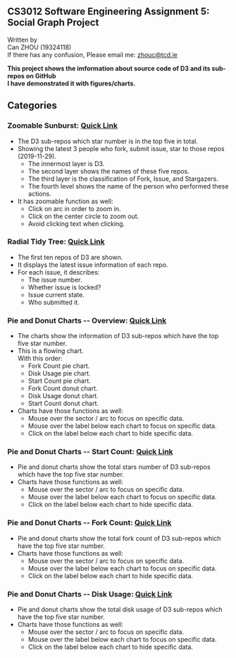 ## CS3012 Software Engineering Assignment 5: **Social Graph Project**  

Written by  
Can ZHOU (19324118)  
If there has any confusion, Please email me: zhouc@tcd.ie  

**This project shows the imformation about source code of D3 and its sub-repos on GitHub**  
**I have demonstrated it with figures/charts.**

## Categories
### Zoomable Sunburst: [Quick Link](https://can-zhou.github.io/CS3012/Zoomable_Sunburst.html)
- The D3 sub-repos which star number is in the top five in total.
- Showing the latest 3 people who fork, submit issue, star to those repos (2019-11-29).
    - The innermost layer is D3.
    - The second layer shows the names of these five repos.
    - The third layer is the classification of Fork, Issue, and Stargazers.
    - The fourth level shows the name of the person who performed these actions.
- It has zoomable function as well:
    - Click on arc in order to zoom in.
    - Click on the center circle to zoom out.
    - Avoid clicking text when clicking.

### Radial Tidy Tree: [Quick Link](https://can-zhou.github.io/CS3012/Radial_Tidy_Tree.html)
- The first ten repos of D3 are shown.
- It displays the latest issue information of each repo.
- For each issue, it describes:
   - The issue number.
   - Whether issue is locked?
   - Issue current state.
   - Who submitted it.

### Pie and Donut Charts -- Overview: [Quick Link](https://can-zhou.github.io/CS3012/Pie_Chart_Sum.html)
-  The charts show the information of D3 sub-repos which have the top five star number.
- This is a flowing chart.  
  With this order:
    - Fork Count pie chart.
    - Disk Usage pie chart.
    - Start Count pie chart.
    - Fork Count donut chart.
    - Disk Usage donut chart.
    - Start Count donut chart.
- Charts have those functions as well:
    - Mouse over the sector / arc to focus on specific data.
    - Mouse over the label below each chart to focus on specific data.
    - Click on the label below each chart to hide specific data.

### Pie and Donut Charts -- Start Count: [Quick Link](https://can-zhou.github.io/CS3012/Pie_Chart_Star_Count.html)
- Pie and donut charts show the total stars number of D3 sub-repos which have the top five star number.
- Charts have those functions as well:
    - Mouse over the sector / arc to focus on specific data.
    - Mouse over the label below each chart to focus on specific data.
    - Click on the label below each chart to hide specific data.

### Pie and Donut Charts -- Fork Count: [Quick Link](https://can-zhou.github.io/CS3012/Pie_Chart_Fork_Count.html)
- Pie and donut charts show the total fork count of D3 sub-repos which have the top five star number.
- Charts have those functions as well:
    - Mouse over the sector / arc to focus on specific data.
    - Mouse over the label below each chart to focus on specific data.
    - Click on the label below each chart to hide specific data.

### Pie and Donut Charts -- Disk Usage: [Quick Link](https://can-zhou.github.io/CS3012/Pie_Chart_Disk_Usage.html)
- Pie and donut charts show the total disk usage of D3 sub-repos which have the top five star number.
- Charts have those functions as well:
    - Mouse over the sector / arc to focus on specific data.
    - Mouse over the label below each chart to focus on specific data.
    - Click on the label below each chart to hide specific data.